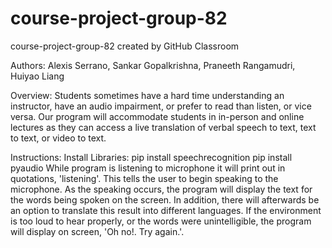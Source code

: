 # course-project-group-82
course-project-group-82 created by GitHub Classroom

Authors: Alexis Serrano, Sankar Gopalkrishna, Praneeth Rangamudri, Huiyao Liang

Overview:
Students sometimes have a hard time understanding an instructor, have an audio impairment, or prefer to read than listen, or vice versa. Our program will accommodate students in in-person and online lectures as they can access a live translation of verbal speech to text, text to text, or video to text.

Instructions:
    Install Libraries:
        pip install speechrecognition
        pip install pyaudio
    While program is listening to microphone it will print out in quotations, 'listening'. This tells the user to begin speaking to the microphone. As the speaking occurs, the program will display the text for the words being spoken on the screen. In addition, there will afterwards be an option to translate this result into different languages. If the environment is too loud to hear properly, or the words were unintelligible, the program will display on screen, 'Oh no!. Try again.'.
